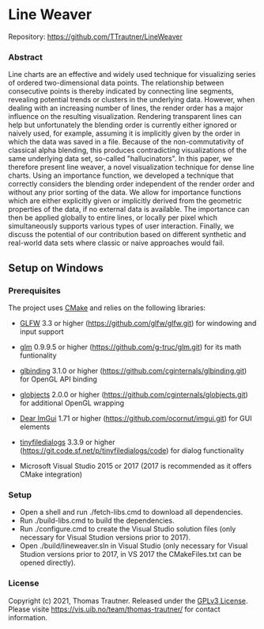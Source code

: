 # Line Weaver

Repository: https://github.com/TTrautner/LineWeaver

### Abstract
Line charts are an effective and widely used technique for visualizing series of ordered two-dimensional data points. 
The relationship between consecutive points is thereby indicated by connecting line segments, revealing potential trends 
or clusters in the underlying data. However, when dealing with an increasing number of lines, the render order has 
a major influence on the resulting visualization. Rendering transparent lines can help but unfortunately the blending order 
is currently either ignored or naively used, for example, assuming it is implicitly given by the order in which 
the data was saved in a file. Because of the non-commutativity of classical alpha blending, this produces contradicting 
visualizations of the same underlying data set, so-called "hallucinators". In this paper, we therefore present line weaver, 
a novel visualization technique for dense line charts. Using an importance function, we developed a technique that correctly 
considers the blending order independent of the render order and without any prior sorting of the data. We allow for importance 
functions which are either explicitly given or implicitly derived from the geometric properties of the data, if no external data 
is available. The importance can then be applied globally to entire lines, or locally per pixel which simultaneously supports 
various types of user interaction. Finally, we discuss the potential of our contribution based on different synthetic and 
real-world data sets where classic or naive approaches would fail.


## Setup on Windows

### Prerequisites

The project uses [CMake](https://cmake.org/) and relies on the following libraries: 

- [GLFW](https://www.glfw.org/) 3.3 or higher (https://github.com/glfw/glfw.git) for windowing and input support
- [glm](https://glm.g-truc.net/) 0.9.9.5 or higher (https://github.com/g-truc/glm.git) for its math funtionality
- [glbinding](https://github.com/cginternals/glbinding) 3.1.0 or higher (https://github.com/cginternals/glbinding.git) for OpenGL API binding
- [globjects](https://github.com/cginternals/globjects) 2.0.0 or higher (https://github.com/cginternals/globjects.git) for additional OpenGL wrapping
- [Dear ImGui](https://github.com/ocornut/imgui) 1.71 or higher (https://github.com/ocornut/imgui.git) for GUI elements
- [tinyfiledialogs](https://sourceforge.net/projects/tinyfiledialogs/) 3.3.9 or higher (https://git.code.sf.net/p/tinyfiledialogs/code) for dialog functionality

- Microsoft Visual Studio 2015 or 2017 (2017 is recommended as it offers CMake integration)

### Setup

- Open a shell and run ./fetch-libs.cmd to download all dependencies.
- Run ./build-libs.cmd to build the dependencies.
- Run ./configure.cmd to create the Visual Studio solution files (only necessary for Visual Studion versions prior to 2017).
- Open ./build/lineweaver.sln in Visual Studio (only necessary for Visual Studion versions prior to 2017, in VS 2017 the CMakeFiles.txt can be opened directly).

### License

Copyright (c) 2021, Thomas Trautner. Released under the [GPLv3 License](LICENSE.md).
Please visite https://vis.uib.no/team/thomas-trautner/ for contact information.
